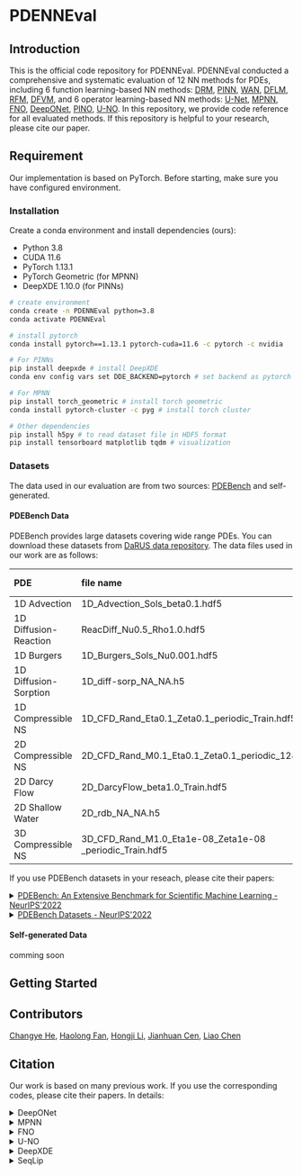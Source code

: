 # PDENNEval

## Introduction

This is the official code repository for PDENNEval. PDENNEval conducted a comprehensive and systematic evaluation of 12 NN methods for PDEs, including 6 function learning-based NN methods: [DRM](https://arxiv.org/abs/1710.00211), [PINN](https://www.sciencedirect.com/science/article/abs/pii/S0021999118307125), [WAN](https://arxiv.org/abs/1907.08272), [DFLM](https://arxiv.org/abs/2001.06145), [RFM](https://arxiv.org/abs/2207.13380), [DFVM](https://arxiv.org/abs/2305.06863v2), and 6 operator learning-based NN methods: [U-Net](https://arxiv.org/abs/1505.04597), [MPNN](https://arxiv.org/abs/2202.03376), [FNO](https://arxiv.org/abs/2010.08895), [DeepONet](https://arxiv.org/abs/1910.03193), [PINO](https://arxiv.org/abs/2111.03794), [U-NO](https://arxiv.org/abs/2204.11127). In this repository, we provide code reference for all evaluated methods. If this repository is helpful to your research, please cite our paper.

## Requirement

Our implementation is based on PyTorch. Before starting, make sure you have configured environment.

### Installation

Create a conda environment and install dependencies (ours):
* Python 3.8
* CUDA 11.6
* PyTorch 1.13.1
* PyTorch Geometric (for MPNN)
* DeepXDE 1.10.0 (for PINNs)

```bash
# create environment
conda create -n PDENNEval python=3.8 
conda activate PDENNEval

# install pytorch
conda install pytorch==1.13.1 pytorch-cuda=11.6 -c pytorch -c nvidia

# For PINNs
pip install deepxde # install DeepXDE
conda env config vars set DDE_BACKEND=pytorch # set backend as pytorch

# For MPNN
pip install torch_geometric # install torch geometric
conda install pytorch-cluster -c pyg # install torch cluster

# Other dependencies
pip install h5py # to read dataset file in HDF5 format
pip install tensorboard matplotlib tqdm # visualization
```

### Datasets

The data used in our evaluation are from two sources: [PDEBench](https://arxiv.org/abs/2210.07182) and self-generated.

#### PDEBench Data

PDEBench provides large datasets covering wide range PDEs. You can download these datasets from [DaRUS data repository](https://darus.uni-stuttgart.de/dataset.xhtml?persistentId=doi:10.18419/darus-2986). The data files used in our work are as follows:

| PDE | file name | file size | 
| :--- | :--- | :---: |
| 1D Advection | 1D_Advection_Sols_beta0.1.hdf5 | 7.7G |
| 1D Diffusion-Reaction | ReacDiff_Nu0.5_Rho1.0.hdf5 | 3.9G | 
| 1D Burgers| 1D_Burgers_Sols_Nu0.001.hdf5 | 7.7G |
| 1D Diffusion-Sorption | 1D_diff-sorp_NA_NA.h5 | 4.0G |
| 1D Compressible NS | 1D_CFD_Rand_Eta0.1_Zeta0.1_periodic_Train.hdf5 | 12G | 
| 2D Compressible NS | 2D_CFD_Rand_M0.1_Eta0.1_Zeta0.1_periodic_128_Train.hdf5 | 52G | 
| 2D Darcy Flow | 2D_DarcyFlow_beta1.0_Train.hdf5 | 1.3G |
| 2D Shallow Water | 2D_rdb_NA_NA.h5 | 6.2G |
| 3D Compressible NS | 3D_CFD_Rand_M1.0_Eta1e-08_Zeta1e-08 _periodic_Train.hdf5 | 83G |

If you use PDEBench datasets in your reseach, please cite their papers:

<details>
<summary>
    <a href="https://arxiv.org/abs/2210.07182">PDEBench: An Extensive Benchmark for Scientific Machine Learning - NeurIPS'2022 </a>
</summary>
<br/>

```
@inproceedings{PDEBench2022,
author = {Takamoto, Makoto and Praditia, Timothy and Leiteritz, Raphael and MacKinlay, Dan and Alesiani, Francesco and Pflüger, Dirk and Niepert, Mathias},
title = {{PDEBench: An Extensive Benchmark for Scientific Machine Learning}},
year = {2022},
booktitle = {36th Conference on Neural Information Processing Systems (NeurIPS 2022) Track on Datasets and Benchmarks},
url = {https://arxiv.org/abs/2210.07182}
}
```

</details>


<details>
<summary>
    <a href="https://doi.org/10.18419/darus-2986">PDEBench Datasets - NeurIPS'2022 </a>
</summary>
<br/>

```
@data{darus-2986_2022,
author = {Takamoto, Makoto and Praditia, Timothy and Leiteritz, Raphael and MacKinlay, Dan and Alesiani, Francesco and Pflüger, Dirk and Niepert, Mathias},
publisher = {DaRUS},
title = {{PDEBench Datasets}},
year = {2022},
doi = {10.18419/darus-2986},
url = {https://doi.org/10.18419/darus-2986}
}
```
</details>

#### Self-generated Data

comming soon

## Getting Started



## Contributors

[Changye He](https://github.com/Hechy23), [Haolong Fan](https://github.com/fhl2000), [Hongji Li](https://github.com/Lowbcgz), [Jianhuan Cen](https://github.com/12138xs), [Liao Chen](https://github.com/liaochenl)

## Citation

Our work is based on many previous work. If you use the corresponding codes, please cite their papers. In details:

<details>
<summary>
DeepONet
</summary>
<br/>

```
@article{lu2021learning,
  title={Learning nonlinear operators via DeepONet based on the universal approximation theorem of operators},
  author={Lu, Lu and Jin, Pengzhan and Pang, Guofei and Zhang, Zhongqiang and Karniadakis, George Em},
  journal={Nature machine intelligence},
  volume={3},
  number={3},
  pages={218--229},
  year={2021},
  publisher={Nature Publishing Group UK London}
}
```
</details>

<details>
<summary>
MPNN
</summary>
<br/>

```
@article{brandstetter2022message,
  title={Message passing neural PDE solvers},
  author={Brandstetter, Johannes and Worrall, Daniel and Welling, Max},
  journal={arXiv preprint arXiv:2202.03376},
  year={2022}
}
```
</details>

<details>
<summary>
FNO
</summary>
<br/>

```
@article{li2020fourier,
  title={Fourier neural operator for parametric partial differential equations},
  author={Li, Zongyi and Kovachki, Nikola and Azizzadenesheli, Kamyar and Liu, Burigede and Bhattacharya, Kaushik and Stuart, Andrew and Anandkumar, Anima},
  journal={arXiv preprint arXiv:2010.08895},
  year={2020}
}
```
</details>

<details>
<summary>
U-NO
</summary>
<br/>

```
@article{rahman2022u,
  title={U-no: U-shaped neural operators},
  author={Rahman, Md Ashiqur and Ross, Zachary E and Azizzadenesheli, Kamyar},
  journal={arXiv preprint arXiv:2204.11127},
  year={2022}
}
```
</details>

<details>
<summary>
DeepXDE
</summary>
<br/>

:
```
@article{lu2021deepxde,
  title={DeepXDE: A deep learning library for solving differential equations},
  author={Lu, Lu and Meng, Xuhui and Mao, Zhiping and Karniadakis, George Em},
  journal={SIAM review},
  volume={63},
  number={1},
  pages={208--228},
  year={2021},
  publisher={SIAM}
}
```
</details>

<details>
<summary>
SeqLip
</summary>
<br/>

```
@article{virmaux2018lipschitz,
  title={Lipschitz regularity of deep neural networks: analysis and efficient estimation},
  author={Virmaux, Aladin and Scaman, Kevin},
  journal={Advances in Neural Information Processing Systems},
  volume={31},
  year={2018}
}
```
</details>